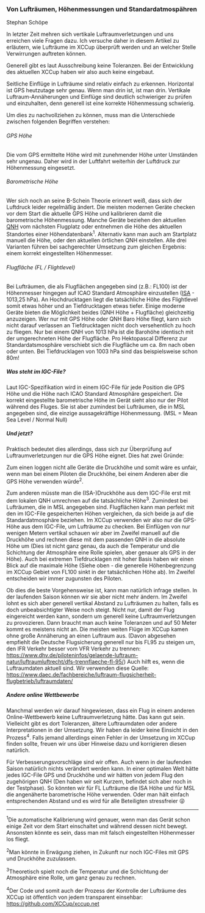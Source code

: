 ### Von Lufträumen, Höhenmessungen und Standardatmospähren

<figcaption class="blockquote-footer">Stephan Schöpe</figcaption>

In letzter Zeit mehren sich vertikale Luftraumverletzungen und uns erreichen viele Fragen dazu. Ich versuche daher in diesem Artikel zu erläutern, wie Lufträume im XCCup überprüft werden und an welcher Stelle Verwirrungen auftreten können.

Generell gibt es laut Ausschreibung keine Toleranzen. Bei der Entwicklung des aktuellen XCCup haben wir also auch keine eingebaut.

Seitliche Einflüge in Lufträume sind relativ einfach zu erkennen. Horizontal ist GPS heutzutage sehr genau. Wenn man drin ist, ist man drin.
Vertikale Luftraum-Annäherungen und Einflüge sind deutlich schwieriger zu prüfen und einzuhalten, denn generell ist eine korrekte Höhenmessung schwierig.

Um dies zu nachvollziehen zu können, muss man die Unterschiede zwischen folgenden Begriffen verstehen:

###### GPS Höhe
Die vom GPS ermittelte Höhe wird mit zunehmender Höhe unter Umständen sehr ungenau. Daher wird in der Luftfahrt weiterhin der Luftdruck zur Höhenmessung eingesetzt.

###### Barometrische Höhe
Wer sich noch an seine B-Schein Theorie erinnert weiß, dass sich der Luftdruck leider regelmäßig ändert. Die meisten modernen Geräte checken vor dem Start die aktuelle GPS Höhe und kalibrieren damit die barometrische Höhenmessung. Manche Geräte beziehen den aktuellen [QNH](https://www.dwd.de/DE/service/lexikon/Functions/glossar.html?lv3=102126&lv2=102116) vom nächsten Flugplatz oder entnehmen die Höhe des aktuellen Standortes einer Höhendatenbank<sup>1</sup>. Alternativ kann man auch am Startplatz manuell die Höhe, oder den aktuellen örtlichen QNH einstellen. Alle drei Varianten führen bei sachgerechter Umsetzung zum gleichen Ergebnis: einem korrekt eingestellten Höhenmesser.

###### Flugfläche (FL / Flightlevel)
Bei Lufträumen, die als Flugflächen angegeben sind (z.B.: FL100) ist der Höhenmesser hingegen auf ICAO Standard Atmosphäre einzustellen ([ISA](https://www.dwd.de/DE/service/lexikon/begriffe/S/Standardatmosphaere_pdf.pdf?__blob=publicationFile&v=3) - 1013,25 hPa). An Hochdrucktagen liegt die tatsächliche Höhe des Flightlevel somit etwas höher und an Tiefdrucktagen etwas tiefer.
Einige moderne Geräte bieten die Möglichkeit beides (QNH Höhe + Flugfläche) gleichzeitig anzuzeigen. Wer nur mit GPS Höhe oder QNH Baro Höhe fliegt, kann sich nicht darauf verlassen an Tiefdrucktagen nicht doch versehentlich zu hoch zu fliegen. Nur bei einem QNH von 1013 hPa ist die Barohöhe identisch mit der umgerechneten Höhe der Flugfläche. Pro Hektopascal Differenz zur Standardatsmosphäre verschiebt sich die Flugfläche um ca. 8m nach oben oder unten. Bei  Tiefdrucklagen von 1003 hPa sind das beispielsweise schon 80m! 

##### Was steht im IGC-File?
Laut IGC-Spezifikation wird in einem IGC-File für jede Position die GPS Höhe und die Höhe nach ICAO Standard Atmosphäre gespeichert. Die korrekt eingestellte barometrische Höhe im Gerät sieht also nur der Pilot während des Fluges. Sie ist aber zumindest bei Lufträumen, die in MSL angegeben sind, die einzige aussagekräftige Höhenmessung. (MSL = Mean Sea Level / Normal Null)

##### Und jetzt?
Praktisch bedeutet dies allerdings, dass sich zur Überprüfung auf Luftraumverletzungen nur die GPS Höhe eignet. Dies hat zwei Gründe:

Zum einen loggen nicht alle Geräte die Druckhöhe und somit wäre es unfair, wenn man bei einem Piloten die Druckhöhe, bei einem Anderen aber die GPS Höhe verwenden würde<sup>2</sup>.

Zum anderen müsste man die (ISA-)Druckhöhe aus dem IGC-File erst mit dem lokalen QNH umrechnen auf die tatsächliche Höhe<sup>3</sup>. Zumindest bei Lufträumen, die in MSL angegeben sind.
Flugflächen kann man perfekt mit den im IGC-File gespeicherten Höhen vergleichen, da sich beide ja auf die Standardatmosphäre beziehen.
Im XCCup verwenden wir also nur die GPS-Höhe aus dem IGC-File, um Lufträume zu checken. Bei Einflügen von nur wenigen Metern vertikal schauen wir aber im Zweifel manuell auf die Druckhöhe und rechnen diese mit dem passenden QNH in die absolute Höhe um (Dies ist nicht ganz genau, da auch die Temperatur und die Schichtung der Atmosphäre eine Rolle spielen, aber genauer als GPS in der Höhe).
Auch bei extremen Tiefdrucklagen mit hoher Basis haben wir einen Blick auf die maximale Höhe (Siehe oben - die generelle Höhenbegrenzung im XCCup Gebiet von FL100 sinkt in der tatsächlichen Höhe ab). Im Zweifel entscheiden wir immer zugunsten des Piloten.

Ob dies die beste Vorgehensweise ist, kann man natürlich infrage stellen. In der laufenden Saison können wir sie aber nicht mehr ändern. Im Zweifel lohnt es sich aber generell vertikal Abstand zu Lufträumen zu halten, falls es doch unbeabsichtigter Weise noch steigt. Nicht nur, damit der Flug eingereicht werden kann, sondern um generell keine Luftraumverletzungen zu provozieren. Dann braucht man auch keine Toleranzen und auf 50 Meter kommt es meistens nicht an. Die meisten weiten Flüge im XCCup kamen ohne große Annäherung an einen Luftraum aus. (Davon abgesehen empfiehlt die Deutsche Flugsicherung generell nur bis FL95 zu steigen um, den IFR Verkehr besser vom VFR Verkehr zu trennen: https://www.dhv.de/piloteninfos/gelaende-luftraum-natur/luftraumluftrecht/dfs-trennflaeche-fl-95/) 
Auch hilft es, wenn die Luftraumdaten aktuell sind. Wir verwenden diese Quelle: https://www.daec.de/fachbereiche/luftraum-flugsicherheit-flugbetrieb/luftraumdaten/


##### Andere online Wettbewerbe
Manchmal werden wir darauf hingewiesen, dass ein Flug in einem anderen Online-Wettbewerb keine Luftraumverletzung hätte. Das kann gut sein. Vielleicht gibt es dort Toleranzen, ältere Luftraumdaten oder andere Interpretationen in der Umsetzung. Wir haben da leider keine Einsicht in den Prozess<sup>4</sup>. Falls jemand allerdings einen Fehler in der Umsetzung im XCCup finden sollte, freuen wir uns über Hinweise dazu und korrigieren diesen natürlich.

Für Verbesserungsvorschläge sind wir offen. Auch wenn in der laufenden Saison natürlich nichts verändert werden kann. In einer optimalen Welt hätte jedes IGC-File GPS und Druckhöhe und wir hätten von jedem Flug den zugehörigen QNH (Den haben wir seit Kurzem, befindet sich aber noch in der Testphase). So könnten wir für FL Lufträume die ISA Höhe und für MSL die angenäherte barometrische Höhe verwenden.
Oder man hält einfach entsprechenden Abstand und es wird für alle Beteiligten stressfreier 😜

***

<sup>1</sup>Die automatische Kalibrierung wird genauer, wenn man das Gerät schon einige Zeit vor dem Start einschaltet und während dessen nicht bewegt. Ansonsten könnte es sein, dass man mit falsch eingestellten Höhenmesser los fliegt.

<sup>2</sup>Man könnte in Erwägung ziehen, in Zukunft nur noch IGC-Files mit GPS und Druckhöhe zuzulassen.

<sup>3</sup>Theoretisch spielt noch die Temperatur und die Schichtung der Atmosphäre eine Rolle, um ganz genau zu rechnen.

<sup>4</sup>Der Code und somit auch der Prozess der Kontrolle der Lufträume des XCCup ist öffentlich von jedem transparent einsehbar: https://github.com/XCCup/xccup.net
